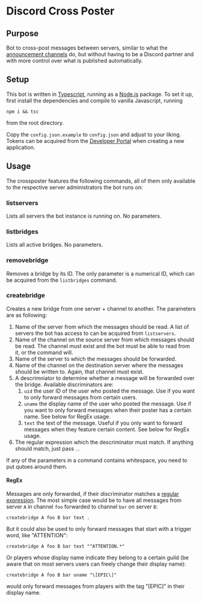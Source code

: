 # Discord Cross Poster
## Purpose
Bot to cross-post messages between servers, similar to what the [announcement channels](https://support.discordapp.com/hc/en-us/articles/360032008192-Announcement-Channels-) do, but without having to be a Discord partner and with more control over what is published automatically.

## Setup
This bot is written in [Typescript](https://www.typescriptlang.org/), running as a [Node.js](https://nodejs.org/en/) package.
To set it up, first install the dependencies and compile to vanilla Javascript, running

```
npm i && tsc
```

from the root directory.

Copy the `config.json.example` to `config.json` and adjust to your liking. Tokens can be acquired from the [Developer Portal](https://discordapp.com/developers/applications/) when creating a new application.

## Usage
The crossposter features the following commands, all of them only available to the respective server administrators the bot runs on:

### listservers
Lists all servers the bot instance is running on. No parameters.

### listbridges
Lists all active bridges. No parameters.

### removebridge
Removes a bridge by its ID. The only parameter is a numerical ID, which can be acquired from the `listbridges` command.

### createbridge
Creates a new bridge from one server + channel to another. The parameters are as following:

1. Name of the server from which the messages should be read. A list of servers the bot has access to can be acquired from `listservers`.
2. Name of the channel on the source server from which messages should be read. The channel must exist and the bot must be able to read from it, or the command will.
3. Name of the server to which the messages should be forwarded.
4. Name of the channel on the destination server where the messages should be written to. Again, that channel must exist.
5. A descrimniator to determine whether a message will be forwarded over the bridge. Available discriminators are:
	1. `uid` the user ID of the user who posted the message. Use if you want to only forward messages from certain users.
	2. `uname` the display name of the user who posted the message. Use if you want to only forward messages when their poster has a certain name. See below for RegEx usage.
	3. `text` the text of the message. Useful if you only want to forward messages when they feature certain content. See below for RegEx usage.
6. The regular expression which the descriminator must match. If anything should match, just pass `.`.

If any of the parameters in a command contains whitespace, you need to put qutoes around them.

#### RegEx
Messages are only forwarded, if their discriminator matches a [regular expression](https://regexr.com/). The most simple case would be to have all messages from server `A` in channel `foo` forwarded to channel `bar` on server `B`:

```
createbridge A foo B bar text .
```

But it could also be used to only forward messages that start with a trigger word, like "ATTENTION":

```
createbridge A foo B bar text "^ATTENTION.*"  
```

Or players whose display name indicate they belong to a certain guild (be aware that on most servers users can freely change their display name):

```
createbridge A foo B bar uname "\[EPIC\]"
```
would only forward messages from players with the tag "[EPIC]" in their display name.

